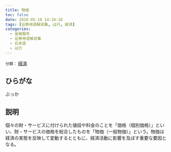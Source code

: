 ```yaml
---
title: 物価
toc: false
date: 2018-05-18 14:10:18
tags: [证券用语解说集, は行, 経済]
categories:
  - 金融服务
  - 证券用语解说集
  - 日本語
  - は行
---
```


`分類：` [経済](/tags/経済/)

## ひらがな

ぶっか

## 説明

個々の財・サービスに付けられた値段や料金のことを「価格（個別価格）」といい、財・サービスの価格を総合したものを「物価（一般物価）」という。物価は経済の実態を反映して変動するとともに、経済活動に影響を及ぼす重要な要因となる。
